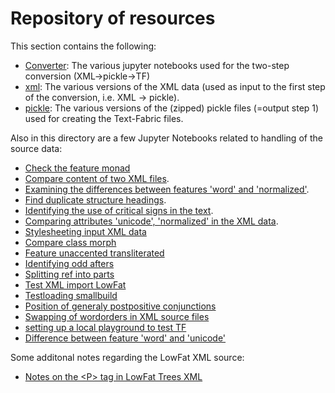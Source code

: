 # Repository of resources

This section contains the following:
  * [Converter](converter#readme): The various jupyter notebooks used for the two-step conversion (XML->pickle->TF)
  * [xml](xml#readme): The various versions of the XML data (used as input to the first step of the conversion, i.e. XML -> pickle).
  * [pickle](pickle#readme): The various versions of the (zipped) pickle files (=output step 1) used for creating the Text-Fabric files.

Also in this directory are a few Jupyter Notebooks related to handling of the source data:
 * [Check the feature monad](Check_feature_monad.ipynb)
 * [Compare content of two XML files](CompareTwoXMLfiles.ipynb).
 * [Examining the differences between features 'word' and 'normalized'](differences_word_normalized.ipynb).
 * [Find duplicate structure headings](duplicate.ipynb).
 * [Identifying the use of critical signs in the text](identifying_critical_signs.ipynb).
 * [Comparing attributes 'unicode', 'normalized' in the XML data](unicode_normalized_tagvalue_comparison.ipynb).
 * [Stylesheeting input XML data](Stylesheeting_input_XML_data.ipynb)
 * [Compare class morph](compare_class_morph.ipynb)
 * [Feature unaccented transliterated](feature_unaccented_transliterated.ipynb)
 * [Identifying odd afters](identifying_odd_afters.ipynb)
 * [Splitting ref into parts](splitting_ref_into_parts.ipynb)
 * [Test XML import LowFat](test_xml_import_low_fat.ipynb)
 * [Testloading smallbuild](testloading_smallbuild.ipynb)
 * [Position of generaly postpositive conjunctions](position_generally_postpositive_conjunctions.ipynb)
 * [Swapping of wordorders in XML source files](swap_of_wordorder.ipynb)
 * [setting up a local playground to test TF](LocalPlayGround.ipynb)
 * [Difference between feature 'word' and 'unicode'](compare_word_and_unicode.ipynb)

Some additonal notes regarding the LowFat XML source:
 * [Notes on the \<P\> tag in LowFat Trees XML](notes/the_p_tag.md)

